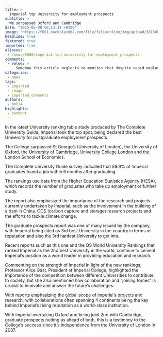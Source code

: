 ```yaml
---
title: >
  Imperial top University for employment prospects
subtitle: >
  We surpassed Oxford and Cambridge
date: "2015-05-08 00:13:11 +0100"
image: "https://f001.backblazeb2.com/file/felixonline/img/upload/201505080112-ps3110-imperial_college_36479c.jpg"
headline: true
featured: true
imported: true
aliases:
 - /news/5500/imperial-top-university-for-employment-prospects
comments:
 - value: >
     Somehow this article neglects to mention that despite rapid employment the average earning of an Imperial student is quite far from those of Oxford and Cambridge landing accurately between Birmingham and Sheffield.,source <br>https://www.lovemoney.com/news/13851/the-university-that-leads-to-the-highest-salaries,That is a fair point, although in terms of fresh graduate earnings, Imperial students are the highest earners, however on a career length perspective we do not do as well as other universities.,The use of coupons is getting more and more popular these days. There are "coupon queens", Internet sites and television shows that all claim to have gotten things for free because of their couponing. They make it sound so easy but it does take a bit of effort and organization. The tips in this article can provide you with the secrets of couponing so you are able to secure your own savings. <br>UGG Outlet http://tiremaster.ca/ugg/
categories:
 - news
tags:
 - imported
 - image
 - imported_comments
authors:
 - pnk14
highlights:
 - comment
---
```


In the latest University ranking table study produced by The Complete University Guide, Imperial took the top spot, being declared the best University for postgraduate employment prospects.

The College surpassed St George’s (University of London), the University of Oxford, the University of Cambridge, University College London and the London School of Economics.

The Complete University Guide survey indicated that 89.9% of Imperial graduates found a job within 6 months after graduating.

The rankings use data from the Higher Education Statistics Agency (HESA), which records the number of graduates who take up employment or further study.

The report also emphasized the importance of the research and projects currently undertaken by Imperial, such as the involvement in the building of a dam in China, CCS (carbon capture and storage) research projects and the efforts to tackle climate change.

The graduate prospects report was one of many issued by the company, with Imperial being cited as 3rd best University in the country in terms of reputation and also the 3rd hardest University to get into.

Recent reports such as this one and the QS World University Rankings that ranked Imperial as the 2nd best University in the world, continue to cement Imperial’s position as a world leader in providing education and research.

Commenting on the strength of Imperial in light of the new rankings, Professor Alice Gast, President of Imperial College, highlighted the importance of the competition between different Universities to contribute to society, but she also mentioned how collaboration and “joining forces” is crucial to innovate and answer the future’s challenges.

With reports emphasizing the global scope of Imperial’s projects and research, with collaborations often spanning 4 continents being the key behind Imperial’s rising reputation as a world-class institution.

With Imperial overtaking Oxford and being joint 2nd with Cambridge, graduate prospects putting us ahead of both, this is a testimony to the College’s success since it’s independence from the University of London in 2007.
